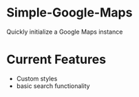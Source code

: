 # Simple-Google-Maps
Quickly initialize a Google Maps instance


# Current Features
- Custom styles
- basic search functionality